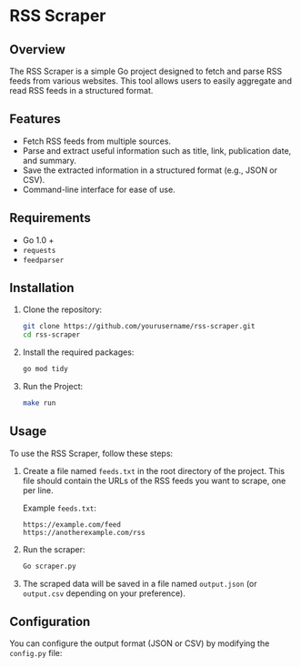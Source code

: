 # RSS Scraper

## Overview

The RSS Scraper is a simple Go project designed to fetch and parse RSS feeds from various websites. This tool allows users to easily aggregate and read RSS feeds in a structured format.

## Features

- Fetch RSS feeds from multiple sources.
- Parse and extract useful information such as title, link, publication date, and summary.
- Save the extracted information in a structured format (e.g., JSON or CSV).
- Command-line interface for ease of use.

## Requirements

- Go 1.0 +
- `requests`
- `feedparser`

## Installation

1. Clone the repository:
    ```bash
    git clone https://github.com/yourusername/rss-scraper.git
    cd rss-scraper
    ```

2. Install the required packages:
    ```bash
    go mod tidy
    ```

3. Run the Project:
    ```bash
    make run 
    ```

## Usage

To use the RSS Scraper, follow these steps:

1. Create a file named `feeds.txt` in the root directory of the project. This file should contain the URLs of the RSS feeds you want to scrape, one per line.

    Example `feeds.txt`:
    ```
    https://example.com/feed
    https://anotherexample.com/rss
    ```

2. Run the scraper:
    ```bash
    Go scraper.py
    ```

3. The scraped data will be saved in a file named `output.json` (or `output.csv` depending on your preference).

## Configuration

You can configure the output format (JSON or CSV) by modifying the `config.py` file:

```Go
